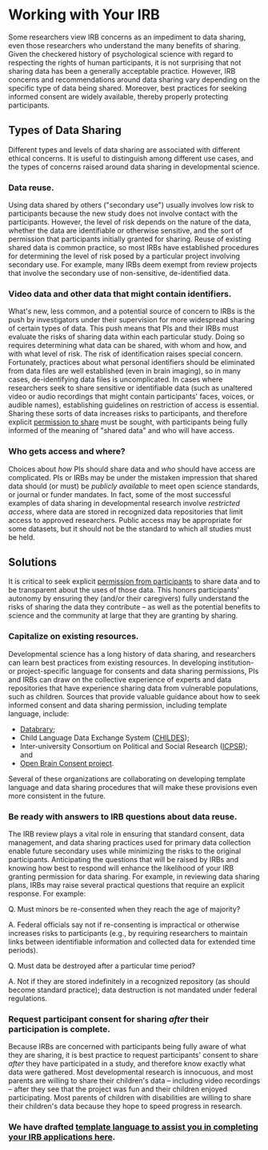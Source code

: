 # Working with Your IRB

Some researchers view IRB concerns as an impediment to data sharing, even those researchers who understand the many benefits of sharing. Given the checkered history of psychological science with regard to respecting the rights of human participants, it is not surprising that not sharing data has been a generally acceptable practice. However, IRB concerns and recommendations around data sharing vary depending on the specific type of data being shared. Moreover, best practices for seeking informed consent are widely available, thereby properly protecting participants. 

## Types of Data Sharing

Different types and levels of data sharing are associated with different ethical concerns. It is useful to distinguish among different use cases, and the types of concerns raised around data sharing in developmental science. 

### Data reuse. 
Using data shared by others ("secondary use") usually involves low risk to participants because the new study does not involve contact with the participants. However, the level of risk depends on the nature of the data, whether the data are identifiable or otherwise sensitive, and the sort of permission that participants initially granted for sharing. Reuse of existing shared data is common practice, so most IRBs have established procedures for determining the level of risk posed by a particular project involving secondary use. For example, many IRBs deem exempt from review projects that involve the secondary use of non-sensitive, de-identified data. 

### Video data and other data that might contain identifiers. 
What's new, less common, and a potential source of concern to IRBs is the push by investigators under their supervision for more widespread sharing of certain types of data. This push means that PIs and their IRBs must evaluate the risks of sharing data within each particular study. Doing so requires determining what data can be shared, with whom and how, and with what level of risk. The risk of identification raises special concern. Fortunately, practices about what personal identifiers should be eliminated from data files are well established (even in brain imaging), so in many cases, de-identifying data files is uncomplicated. In cases where researchers seek to share sensitive or identifiable data (such as unaltered video or audio recordings that might contain participants' faces, voices, or audible names), establishing guidelines on restriction of access is essential. Sharing these sorts of data increases risks to participants, and therefore explicit [permission to share](https://www.databrary.org/resources/templates/release-template.html) must be sought, with participants being fully informed of the meaning of "shared data" and who will have access. 

### Who gets access and where? 
Choices about *how* PIs should share data and *who* should have access are complicated. PIs or IRBs may be under the mistaken impression that shared data should (or must) be *publicly available* to meet open science standards, or journal or funder mandates. In fact, some of the most successful examples of data sharing in developmental research involve *restricted access*, where data are stored in recognized data repositories that limit access to approved researchers. Public access may be appropriate for some datasets, but it should not be the standard to which all studies must be held. 

## Solutions 

It is critical to seek explicit [permission from participants](https://www.databrary.org/resources/templates/release-template.html) to share data and to be transparent about the uses of those data. This honors participants' autonomy by ensuring they (and/or their caregivers) fully understand the risks of sharing the data they contribute – as well as the potential benefits to science and the community at large that they are granting by sharing.

### Capitalize on existing resources. 
Developmental science has a long history of data sharing, and researchers can learn best practices from existing resources. In developing institution- or project-specific language for consents and data sharing permissions, PIs and IRBs can draw on the collective experience of experts and data repositories that have experience sharing data from vulnerable populations, such as children. Sources that provide valuable guidance about how to seek informed consent and data sharing permission, including template language, include: 

- [Databrary](https://www.databrary.org/resources/policies.html);
- Child Language Data Exchange System ([CHILDES](http://talkbank.org/share/irb/));
- Inter-university Consortium on Political and Social Research ([ICPSR](https://www.icpsr.umich.edu/icpsrweb/content/datamanagement/confidentiality/conf-language.html)); and
- [Open Brain Consent project](http://open-brain-consent.readthedocs.io/en/latest/). 

Several of these organizations are collaborating on developing template language and data sharing procedures that will make these provisions even more consistent in the future.

### Be ready with answers to IRB questions about data reuse. 
The IRB review plays a vital role in ensuring that standard consent, data management, and data sharing practices used for primary data collection enable future secondary uses while minimizing the risks to the original participants. Anticipating the questions that will be raised by IRBs and knowing how best to respond will enhance the likelihood of your IRB granting permission for data sharing. For example, in reviewing data sharing plans, IRBs may raise several practical questions that require an explicit response. For example:

Q. Must minors be re-consented when they reach the age of majority? 

A. Federal officials say not if re-consenting is impractical or otherwise increases risks to participants (e.g., by requiring researchers to maintain links between identifiable information and collected data for extended time periods). 

Q. Must data be destroyed after a particular time period? 

A. Not if they are stored indefinitely in a recognized repository (as should become standard practice); data destruction is not mandated under federal regulations. 

### Request participant consent for sharing _after_ their participation is complete.
Because IRBs are concerned with participants being fully aware of what they are sharing, it is best practice to request participants' consent to share _after_ they have participated in a study, and therefore know exactly what data were gathered. Most developmental research is innocuous, and most parents are willing to share their children's data – including video recordings – after they see that the project was fun and their children enjoyed participating. Most parents of children with disabilities are willing to share their children's data because they hope to speed progress in research.

### We have drafted [template language to assist you in completing your IRB applications here](https://www.databrary.org/resources/templates/irb-application.html).

